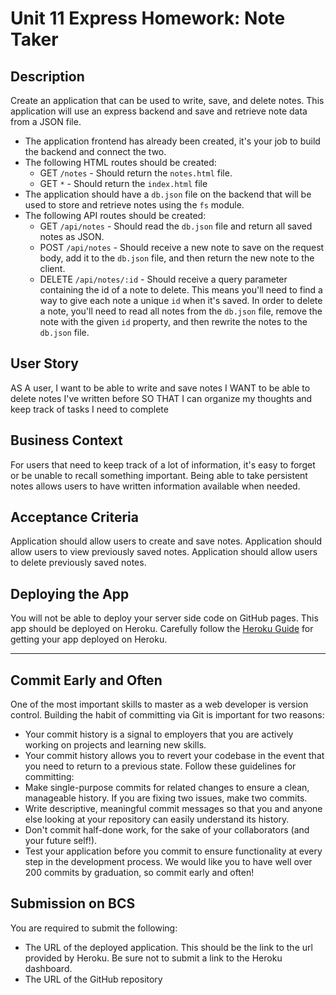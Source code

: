 # Unit 11 Express Homework: Note Taker
## Description
Create an application that can be used to write, save, and delete notes. This application will use an express backend and save and retrieve note data from a JSON file.
* The application frontend has already been created, it's your job to build the backend and connect the two.
* The following HTML routes should be created:
  * GET `/notes` - Should return the `notes.html` file.
  * GET `*` - Should return the `index.html` file
* The application should have a `db.json` file on the backend that will be used to store and retrieve notes using the `fs` module.
* The following API routes should be created:
  * GET `/api/notes` - Should read the `db.json` file and return all saved notes as JSON.
  * POST `/api/notes` - Should receive a new note to save on the request body, add it to the `db.json` file, and then return the new note to the client.
  * DELETE `/api/notes/:id` - Should receive a query parameter containing the id of a note to delete. This means you'll need to find a way to give each note a unique `id` when it's saved. In order to delete a note, you'll need to read all notes from the `db.json` file, remove the note with the given `id` property, and then rewrite the notes to the `db.json` file.
## User Story
AS A user, I want to be able to write and save notes
I WANT to be able to delete notes I've written before
SO THAT I can organize my thoughts and keep track of tasks I need to complete
## Business Context
For users that need to keep track of a lot of information, it's easy to forget or be unable to recall something important. Being able to take persistent notes allows users to have written information available when needed.
## Acceptance Criteria
Application should allow users to create and save notes.
Application should allow users to view previously saved notes.
Application should allow users to delete previously saved notes.
## Deploying the App
You will not be able to deploy your server side code on GitHub pages. This app should be deployed on Heroku. Carefully follow the [Heroku Guide](../04-Supplemental/HerokuGuide.md) for getting your app deployed on Heroku.
- - -
## Commit Early and Often
One of the most important skills to master as a web developer is version control. Building the habit of committing via Git is important for two reasons:
* Your commit history is a signal to employers that you are actively working on projects and learning new skills.
* Your commit history allows you to revert your codebase in the event that you need to return to a previous state.
Follow these guidelines for committing:
* Make single-purpose commits for related changes to ensure a clean, manageable history. If you are fixing two issues, make two commits.
* Write descriptive, meaningful commit messages so that you and anyone else looking at your repository can easily understand its history.
* Don't commit half-done work, for the sake of your collaborators (and your future self!).
* Test your application before you commit to ensure functionality at every step in the development process.
We would like you to have well over 200 commits by graduation, so commit early and often!
## Submission on BCS
You are required to submit the following:
* The URL of the deployed application. This should be the link to the url provided by Heroku. Be sure not to submit a link to the Heroku dashboard.
* The URL of the GitHub repository